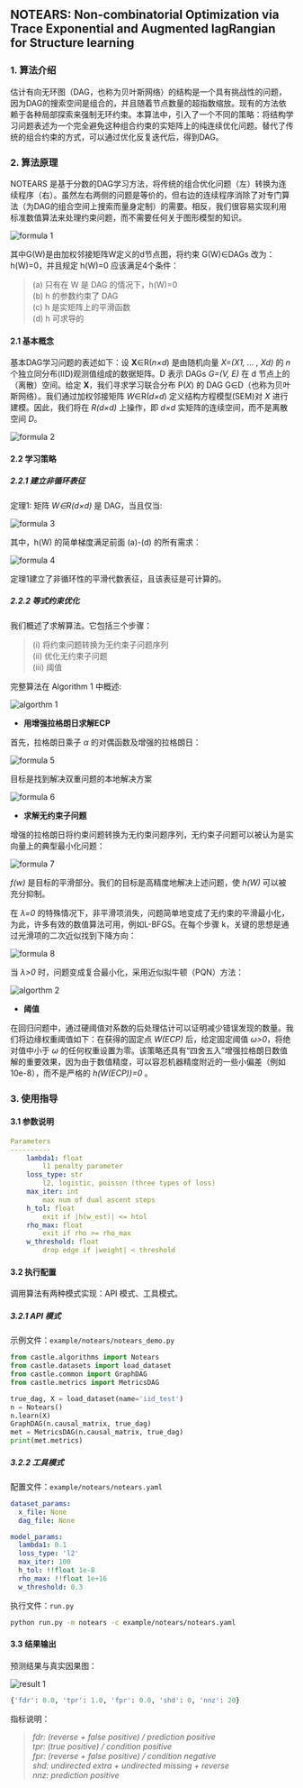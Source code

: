 ## NOTEARS: Non-combinatorial Optimization via Trace Exponential and Augmented lagRangian for Structure learning

### 1. 算法介绍

估计有向无环图（DAG，也称为贝叶斯网络）的结构是一个具有挑战性的问题，因为DAG的搜索空间是组合的，并且随着节点数量的超指数缩放。现有的方法依赖于各种局部探索来强制无环约束。本算法中，引入了一个不同的策略：将结构学习问题表述为一个完全避免这种组合约束的实矩阵上的纯连续优化问题。替代了传统的组合约束的方式，可以通过优化反复迭代后，得到DAG。

### 2. 算法原理

NOTEARS 是基于分数的DAG学习方法，将传统的组合优化问题（左）转换为连续程序（右）。虽然左右两侧的问题是等价的，但右边的连续程序消除了对专门算法（为DAG的组合空间上搜索而量身定制）的需要。相反，我们很容易实现利用标准数值算法来处理约束问题，而不需要任何关于图形模型的知识。

![formula 1](image/NOTEARS_Formula_1.PNG "formula 01")

其中G(W)是由加权邻接矩阵W定义的d节点图，将约束 G(W)∈DAGs 改为：h(W)=0，并且规定 h(W)=0 应该满足4个条件：

> (a) 只有在 W 是 DAG 的情况下，h(W)=0  
> (b) h 的参数约束了 DAG  
> (c) h 是实矩阵上的平滑函数  
> (d) h 可求导的  

#### 2.1 基本概念

基本DAG学习问题的表述如下：设 **X**∈R(*n×d*) 是由随机向量 *X=(X1, ... , Xd)* 的 *n* 个独立同分布(IID)观测值组成的数据矩阵。D 表示 DAGs *G=(V, E)* 在 d 节点上的（离散）空间。给定 **X**，我们寻求学习联合分布 P(*X*) 的 DAG G∈D（也称为贝叶斯网络）。我们通过加权邻接矩阵 *W*∈R(*d×d*) 定义结构方程模型(SEM)对 *X* 进行建模。因此，我们将在 *R(d×d)* 上操作，即 *d×d* 实矩阵的连续空间，而不是离散空间 *D*。

![formula 2](image/NOTEARS_Formula_2.PNG "formula 02")

#### 2.2 学习策略

##### 2.2.1 建立非循环表征

定理1: 矩阵 *W∈R(d×d)* 是 DAG，当且仅当:

![formula 3](image/NOTEARS_Formula_3.PNG "formula 03")

其中，h(W) 的简单梯度满足前面 (a)-(d) 的所有需求：

![formula 4](image/NOTEARS_Formula_4.PNG "formula 04")

定理1建立了非循环性的平滑代数表征，且该表征是可计算的。

##### 2.2.2 等式约束优化

我们概述了求解算法。它包括三个步骤：

> (i) 将约束问题转换为无约束子问题序列  
> (ii) 优化无约束子问题  
> (iii) 阈值  

完整算法在 Algorithm 1 中概述:

![algorthm 1](image/NOTEARS_Algorithm_1.PNG "algorthm 01")

- **用增强拉格朗日求解ECP**

首先，拉格朗日乘子 *α* 的对偶函数及增强的拉格朗日：

![formula 5](image/NOTEARS_Formula_5.PNG "formula 05")

目标是找到解决双重问题的本地解决方案

![formula 6](image/NOTEARS_Formula_6.PNG "formula 06")

- **求解无约束子问题**

增强的拉格朗日将约束问题转换为无约束问题序列，无约束子问题可以被认为是实向量上的典型最小化问题：

![formula 7](image/NOTEARS_Formula_7.PNG "formula 07")

*f(w)* 是目标的平滑部分。我们的目标是高精度地解决上述问题，使 *h(W)* 可以被充分抑制。

在 *λ=0* 的特殊情况下，非平滑项消失，问题简单地变成了无约束的平滑最小化，为此，许多有效的数值算法可用，例如L-BFGS。在每个步骤 k，关键的思想是通过光滑项的二次近似找到下降方向：

![formula 8](image/NOTEARS_Formula_8.PNG "formula 08")

当 *λ>0* 时，问题变成复合最小化，采用近似拟牛顿（PQN）方法：

![algorthm 2](image/NOTEARS_Algorithm_2.PNG "algorthm 02")

- **阈值**

在回归问题中，通过硬阈值对系数的后处理估计可以证明减少错误发现的数量。我们将边缘权重阈值如下：在获得的固定点 *W(ECP)* 后，给定固定阈值 *ω>0*，将绝对值中小于 *ω* 的任何权重设置为零。该策略还具有“四舍五入”增强拉格朗日数值解的重要效果，因为由于数值精度，可以容忍机器精度附近的一些小偏差（例如 10e-8），而不是严格的 *h(W(ECP))=0* 。

### 3. 使用指导

#### 3.1 参数说明

```yaml
Parameters
----------
    lambda1: float
        l1 penalty parameter
    loss_type: str
        l2, logistic, poisson (three types of loss)
    max_iter: int
        max num of dual ascent steps
    h_tol: float
        exit if |h(w_est)| <= htol
    rho_max: float
        exit if rho >= rho_max
    w_threshold: float
        drop edge if |weight| < threshold
```

#### 3.2 执行配置

调用算法有两种模式实现：API 模式、工具模式。

##### 3.2.1 API 模式

示例文件：`example/notears/notears_demo.py`

```python
from castle.algorithms import Notears
from castle.datasets import load_dataset
from castle.common import GraphDAG
from castle.metrics import MetricsDAG

true_dag, X = load_dataset(name='iid_test')
n = Notears()
n.learn(X)
GraphDAG(n.causal_matrix, true_dag)
met = MetricsDAG(n.causal_matrix, true_dag)
print(met.metrics)
```

##### 3.2.2 工具模式

配置文件：`example/notears/notears.yaml`

```yaml
dataset_params:
  x_file: None
  dag_file: None

model_params:
  lambda1: 0.1
  loss_type: 'l2'
  max_iter: 100
  h_tol: !!float 1e-8
  rho_max: !!float 1e+16
  w_threshold: 0.3
```

执行文件：`run.py`

```bash
python run.py -m notears -c example/notears/notears.yaml
```

#### 3.3 结果输出

预测结果与真实因果图：

![result 1](image/NOTEARS_result_1.png "result 01")

```python
{'fdr': 0.0, 'tpr': 1.0, 'fpr': 0.0, 'shd': 0, 'nnz': 20}
```

指标说明：

> *fdr: (reverse + false positive) / prediction positive*  
> *tpr: (true positive) / condition positive*  
> *fpr: (reverse + false positive) / condition negative*  
> *shd: undirected extra + undirected missing + reverse*  
> *nnz: prediction positive*  
